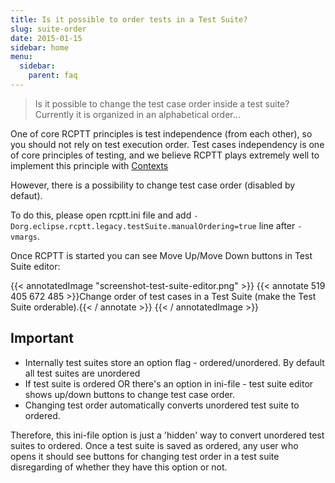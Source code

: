 ```yaml
---
title: Is it possible to order tests in a Test Suite?
slug: suite-order
date: 2015-01-15
sidebar: home
menu:
  sidebar:
    parent: faq
---
```


> Is it possible to change the test case order inside a test suite? Currently it is organized in an alphabetical order...

One of core RCPTT principles is test independence (from each other), so you should not rely on test execution order. 
Test cases independency is one of core principles of testing, and we believe RCPTT plays extremely well to implement 
this principle with [Contexts](../../userguide/contexts)

However, there is a possibility to change test case order (disabled by defaut).

To do this, please open rcptt.ini file and add `-Dorg.eclipse.rcptt.legacy.testSuite.manualOrdering=true` line after `-vmargs`.

Once RCPTT is started you can see Move Up/Move Down buttons in Test Suite editor:

{{< annotatedImage "screenshot-test-suite-editor.png" >}}
{{< annotate 519 405 672 485 >}}Change order of test cases in a Test Suite (make the Test Suite orderable).{{< / annotate >}}
{{< / annotatedImage >}}

## Important

- Internally test suites store an option flag - ordered/unordered. By default all test suites are unordered
- If test suite is ordered OR there's an option in ini-file - test suite editor shows up/down buttons to change test case order.
- Changing test order automatically converts unordered test suite to ordered.

Therefore, this ini-file option is just a 'hidden' way to convert unordered test suites to ordered. Once a test suite is saved as ordered, any user who opens it should see buttons for changing test order in a test suite disregarding of whether they have this option or not.

